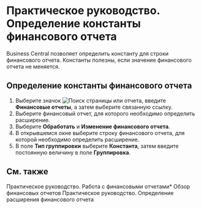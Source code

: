 # Практическое руководство. Определение константы финансового отчета							 

Business Central  позволяет определить константу для строки финансового отчета. Константы полезны, если значение финансового отчета не меняется.

 

## Определение константы финансового отчета

 

1. Выберите значок ![Поиск страницы или отчета](https://docs.microsoft.com/ru-ru/dynamics-nav-app/media/ui-search/search_small.png), введите **Финансовые отчеты**, а затем выберите связанную ссылку.
2. Выберите финансовый отчет, для которого необходимо определить расширение.
3. Выберите **Обработать** и **Изменение финансового отчета**.
4. В открывшемся окне  выберите строку финансового отчета, для которой необходимо определить расширение.
5. В поле **Тип группировки** выберите **Константа**, затем введите постоянную величину в поле **Группировка**.

 

## См. также

Практическое руководство. Работа с финансовыми отчетами*
Обзор финансовых отчетов
Практическое руководство. Определение расширения финансового отчета